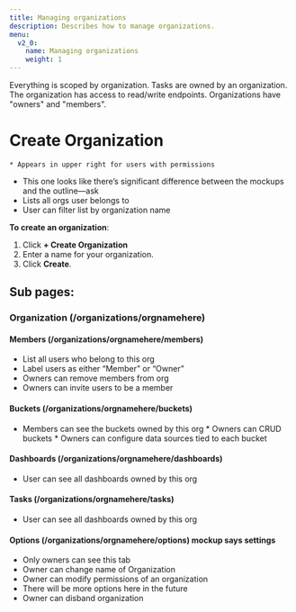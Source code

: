 ```yaml
---
title: Managing organizations
description: Describes how to manage organizations.
menu:
  v2_0:
    name: Managing organizations
    weight: 1
---
```


Everything is scoped by organization. Tasks are owned by an organization. The organization has access to read/write endpoints. Organizations have "owners" and "members".

# Create Organization
    * Appears in upper right for users with permissions
* This one looks like there’s significant difference between the mockups and the outline—ask
* Lists all orgs user belongs to
* User can filter list by organization name

**To create an organization**:

1. Click **+ Create Organization**
2. Enter a name for your organization.
3. Click **Create**.


## Sub pages:

### Organization (/organizations/orgnamehere)

#### Members (/organizations/orgnamehere/members)
  * List all users who belong to this org
  * Label users as either “Member” or “Owner”
  * Owners can remove members from org
  * Owners can invite users to be a member

#### Buckets (/organizations/orgnamehere/buckets)
  * Members can see the buckets owned by this org
            * Owners can CRUD buckets
            * Owners can configure data sources tied to each bucket

#### Dashboards (/organizations/orgnamehere/dashboards)
  * User can see all dashboards owned by this org

#### Tasks (/organizations/orgnamehere/tasks)
  * User can see all dashboards owned by this org

#### Options (/organizations/orgnamehere/options) mockup says settings
  * Only owners can see this tab
  * Owner can change name of Organization
  * Owner can modify permissions of an organization
  * There will be more options here in the future
  * Owner can disband organization
